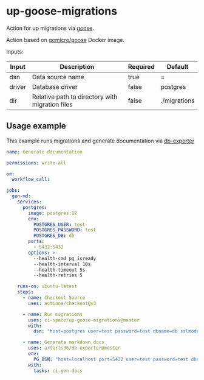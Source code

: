 # up-goose-migrations

Action for up migrations via [goose](https://github.com/pressly/goose).

Action based on [gomicro/goose](https://github.com/gomicro/docker-goose) Docker image.

Inputs:

| Input  | Description                                     | Required | Default      |
|--------|-------------------------------------------------|----------|--------------|
| dsn    | Data source name                                | true     | =            |
| driver | Database driver                                 | false    | postgres     |
| dir    | Relative path to directory with migration files | false    | ./migrations |

## Usage example

This example runs migrations and generate documentation via [db-exporter](https://github.com/ArtARTs36/db-exporter/)

```yaml
name: Generate documentation

permissions: write-all

on:
  workflow_call:

jobs:
  gen-md:
    services:
      postgres:
        image: postgres:12
        env:
          POSTGRES_USER: test
          POSTGRES_PASSWORD: test
          POSTGRES_DB: db
        ports:
          - 5432:5432
        options: >-
          --health-cmd pg_isready
          --health-interval 10s
          --health-timeout 5s
          --health-retries 5

    runs-on: ubuntu-latest
    steps:
      - name: Checkout Source
        uses: actions/checkout@v3

      - name: Run migrations
        uses: ci-space/up-goose-migrations@master
        with:
          dsn: "host=postgres user=test password=test dbname=db sslmode=disable"

      - name: Generate markdown docs
        uses: artarts36/db-exporter@master
        env:
          PG_DSN: "host=localhost port=5432 user=test password=test dbname=db sslmode=disable"
        with:
          tasks: ci-gen-docs
```
